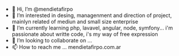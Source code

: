 - 👋 Hi, I’m @mendietafirpo
- 👀 I’m interested in desing, managenment and direction of project, mainlyn related of mediun and small size enterprise
- 🌱 I’m currently learning php, lavavel, angular, node, symfony... i'm passionate about writte code, i's my way of free expression
- 💞️ I’m looking to collaborate on ...
- 📫 How to reach me ... mendietafirpo.com.ar

<!---
mendietafirpo/mendietafirpo is a ✨ special ✨ repository because its `README.md` (this file) appears on your GitHub profile.
You can click the Preview link to take a look at your changes.
--->
